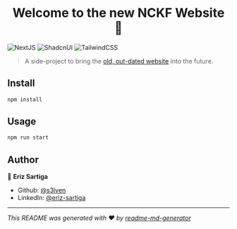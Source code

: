 <h1 align="center">Welcome to the new NCKF Website 👋</h1>
<p>
  <img alt="NextJS" src="https://img.shields.io/badge/next%20js-000000?style=for-the-badge&logo=nextdotjs&logoColor=white" />
  <img alt="ShadcnUI" src="https://img.shields.io/badge/shadcn%2Fui-000000?style=for-the-badge&logo=shadcnui&logoColor=white" />
  <img alt="TailwindCSS" src="https://img.shields.io/badge/Tailwind_CSS-38B2AC?style=for-the-badge&logo=tailwind-css&logoColor=white" />
</p>

> A side-project to bring the [old, out-dated website](https://nckf.org) into the future. 

## Install

```sh
npm install
```

## Usage

```sh
npm run start
```

## Author

👤 **Eriz Sartiga**

* Github: [@s3lven](https://github.com/s3lven)
* LinkedIn: [@eriz-sartiga](https://linkedin.com/in/eriz-sartiga)

***
_This README was generated with ❤️ by [readme-md-generator](https://github.com/kefranabg/readme-md-generator)_
